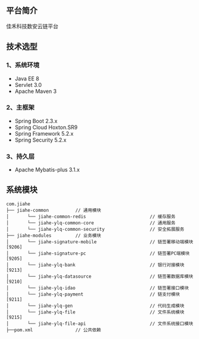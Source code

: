 ## 平台简介 
佳禾科技数安云链平台

## 技术选型
### 1、系统环境
- Java EE 8
- Servlet 3.0
- Apache Maven 3

### 2、主框架

- Spring Boot 2.3.x
- Spring Cloud Hoxton.SR9
- Spring Framework 5.2.x
- Spring Security 5.2.x

### 3、持久层

- Apache Mybatis-plus 3.1.x

## 系统模块
```
com.jiahe     
├── jiahe-common          // 通用模块
│       └── jiahe-common-redis                        // 缓存服务
│       └── jiahe-ylq-common-core                     // 通用服务
│       └── jiahe-ylq-common-security                 // 安全拓展服务
├── jiahe-modules         // 业务模块
│       └── jiahe-signature-mobile                    // 链签署移动端模块 [9206]
│       └── jiahe-signature-pc                        // 链签署PC端模块 [9205]
│       └── jiahe-ylq-bank                            // 银行对接模块 [9213]
│       └── jiahe-ylq-datasource                      // 链签署数据库模块 [9210]
│       └── jiahe-ylq-idao                            // 链签署接口模块
│       └── jiahe-ylq-payment                         // 链支付模块 [9211]
│       └── jiahe-ylq-gen                             // 代码生成模块 
│       └── jiahe-ylq-file                            // 文件系统模块 [9215]
│       └── jiahe-ylq-file-api                        // 文件系统接口模块
├──pom.xml                // 公共依赖
```
